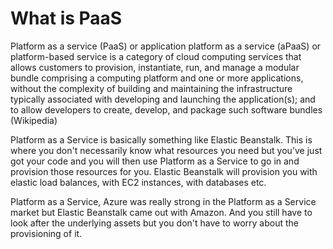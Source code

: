 # What is PaaS

Platform as a service (PaaS) or application platform as a service (aPaaS) or platform-based service is a category of cloud computing services that allows customers to provision, instantiate, run, and manage a modular bundle comprising a computing platform and one or more applications, without the complexity of building and maintaining the infrastructure typically associated with developing and launching the application(s); and to allow developers to create, develop, and package such software bundles (Wikipedia)

Platform as a Service is basically something like Elastic Beanstalk. This is where you don't necessarily know what resources you need but you've just got your code and you will then use Platform as a Service to go in and provision those resources for you. Elastic Beanstalk will provision you with elastic load balances, with EC2 instances, with databases etc.

Platform as a Service, Azure was really strong in the Platform as a Service market but Elastic Beanstalk came out with Amazon. And you still have to look after the underlying assets but you don't have to worry about the provisioning of it.
